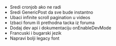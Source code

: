 - Sredi cronjob ako ne radi
- Sredi GenericPost da sve bude instantno
- Ubaci infinite scroll pagination u videos
- Izbaci forum ili prethodna tacka iz foruma
- Dodaj dev api i dokumentaciju onEnableDevMode
- Francuski i bugarski jezik
- Napravi bolji legacy font
  <!-- - Napravi upgrade komponentu da radi -->
  <!-- + Kasvetna light tema i sav light text u dark temi pretvoriti u dark text na light temi  -->
  <!-- - Like, diss, impulsions i comments/replies u status post -->
  <!-- - Drugi klik na like/dislike/impulse - ukloni automatski -->
  <!-- - Like, diss, impulsions i comments/replies u group post -->
